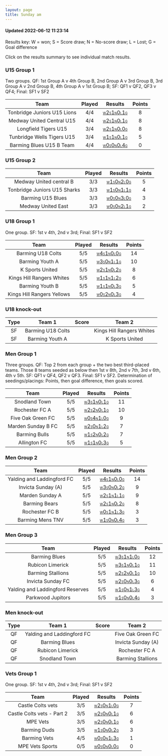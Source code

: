 ```yaml
---
layout: page
title: Sunday am
---
```


#### Updated 2022-06-12 11:23:14 

Results key: W = won; S = Score draw; N = No-score draw; L = Lost; G = Goal difference

Click on the results summary to see individual match results.


### U15 Group 1
 Two groups. QF: 1st Group A v 4th Group B, 2nd Group A v 3rd Group B, 3rd Group A v 2nd Group B, 4th Group A v 1st Group B; SF: QF1 v QF2, QF3 v QF4; Final: SF1 v SF2

|            Team             | Played |                                                                                    Results                                                                                     | Points |
|:---------------------------:|:------:|:------------------------------------------------------------------------------------------------------------------------------------------------------------------------------:|:------:|
| Tonbridge Juniors U15 Lions |  4/4   | <a href="teamres/Tonbridge-Juniors-U15-Lions.html"><font size="1">W</font>2<font size="1">S</font>1<font size="1">N</font>0<font size="1">L</font>1<font size="1">G</font></a> |   8    |
|  Medway United Central U15  |  4/4   |  <a href="teamres/Medway-United-Central-U15.html"><font size="1">W</font>2<font size="1">S</font>1<font size="1">N</font>0<font size="1">L</font>1<font size="1">G</font></a>  |   8    |
|    Longfield Tigers U15     |  3/4   |    <a href="teamres/Longfield-Tigers-U15.html"><font size="1">W</font>2<font size="1">S</font>1<font size="1">N</font>0<font size="1">L</font>0<font size="1">G</font></a>     |   8    |
| Tunbridge Wells Tigers U15  |  3/4   | <a href="teamres/Tunbridge-Wells-Tigers-U15.html"><font size="1">W</font>1<font size="1">S</font>1<font size="1">N</font>0<font size="1">L</font>1<font size="1">G</font></a>  |   5    |
|  Barming Blues U15 B Team   |  4/4   |  <a href="teamres/Barming-Blues-U15-B-Team.html"><font size="1">W</font>0<font size="1">S</font>0<font size="1">N</font>0<font size="1">L</font>4<font size="1">G</font></a>   |   0    |


### U15 Group 2

|             Team             | Played |                                                                                     Results                                                                                     | Points |
|:----------------------------:|:------:|:-------------------------------------------------------------------------------------------------------------------------------------------------------------------------------:|:------:|
|   Medway United central B    |  3/3   |   <a href="teamres/Medway-United-central-B.html"><font size="1">W</font>1<font size="1">S</font>0<font size="1">N</font>2<font size="1">L</font>0<font size="1">G</font></a>    |   5    |
| Tonbridge Juniors U15 Sharks |  3/3   | <a href="teamres/Tonbridge-Juniors-U15-Sharks.html"><font size="1">W</font>1<font size="1">S</font>0<font size="1">N</font>1<font size="1">L</font>1<font size="1">G</font></a> |   4    |
|      Barming U15 Blues       |  3/3   |      <a href="teamres/Barming-U15-Blues.html"><font size="1">W</font>0<font size="1">S</font>0<font size="1">N</font>3<font size="1">L</font>0<font size="1">G</font></a>       |   3    |
|      Medway United East      |  3/3   |      <a href="teamres/Medway-United-East.html"><font size="1">W</font>0<font size="1">S</font>0<font size="1">N</font>2<font size="1">L</font>1<font size="1">G</font></a>      |   2    |


### U18 Group 1
 One group. SF: 1st v 4th, 2nd v 3rd; Final: SF1 v SF2

|            Team            | Played |                                                                                    Results                                                                                    | Points |
|:--------------------------:|:------:|:-----------------------------------------------------------------------------------------------------------------------------------------------------------------------------:|:------:|
|     Barming U18 Colts      |  5/5   |     <a href="teamres/Barming-U18-Colts.html"><font size="1">W</font>4<font size="1">S</font>1<font size="1">N</font>0<font size="1">L</font>0<font size="1">G</font></a>      |   14   |
|      Barming Youth A       |  5/5   |      <a href="teamres/Barming-Youth-A.html"><font size="1">W</font>3<font size="1">S</font>0<font size="1">N</font>1<font size="1">L</font>1<font size="1">G</font></a>       |   10   |
|      K Sports United       |  5/5   |      <a href="teamres/K-Sports-United.html"><font size="1">W</font>2<font size="1">S</font>1<font size="1">N</font>0<font size="1">L</font>2<font size="1">G</font></a>       |   8    |
| Kings Hill Rangers Whites  |  5/5   | <a href="teamres/Kings-Hill-Rangers-Whites.html"><font size="1">W</font>1<font size="1">S</font>1<font size="1">N</font>1<font size="1">L</font>2<font size="1">G</font></a>  |   6    |
|      Barming Youth B       |  5/5   |      <a href="teamres/Barming-Youth-B.html"><font size="1">W</font>1<font size="1">S</font>1<font size="1">N</font>0<font size="1">L</font>3<font size="1">G</font></a>       |   5    |
| Kings Hill Rangers Yellows |  5/5   | <a href="teamres/Kings-Hill-Rangers-Yellows.html"><font size="1">W</font>0<font size="1">S</font>2<font size="1">N</font>0<font size="1">L</font>3<font size="1">G</font></a> |   4    |



### U18 knock-out
 

| Type |      Team 1       | Score |          Team 2           |
|:----:|:-----------------:|:-----:|:-------------------------:|
|  SF  | Barming U18 Colts |       | Kings Hill Rangers Whites |
|  SF  |  Barming Youth A  |       |      K Sports United      |


### Men Group 1
 Three groups. QF: Top 2 from each group + the two best third-placed teams. Those 8 teams seeded as below then 1st v 8th, 2nd v 7th, 3rd v 6th, 4th v 5th. SF: QF1 v QF4, QF2 v QF3. Final: SF1 v SF2. Determination of seedings/placings: Points, then goal difference, then goals scored.

|        Team        | Played |                                                                                Results                                                                                | Points |
|:------------------:|:------:|:---------------------------------------------------------------------------------------------------------------------------------------------------------------------:|:------:|
|   Snodland Town    |  5/5   |   <a href="teamres/Snodland-Town.html"><font size="1">W</font>3<font size="1">S</font>1<font size="1">N</font>0<font size="1">L</font>1<font size="1">G</font></a>    |   11   |
|   Rochester FC A   |  5/5   |   <a href="teamres/Rochester-FC-A.html"><font size="1">W</font>2<font size="1">S</font>2<font size="1">N</font>0<font size="1">L</font>1<font size="1">G</font></a>   |   10   |
| Five Oak Green FC  |  5/5   | <a href="teamres/Five-Oak-Green-FC.html"><font size="1">W</font>0<font size="1">S</font>4<font size="1">N</font>1<font size="1">L</font>0<font size="1">G</font></a>  |   9    |
| Marden Sunday B FC |  5/5   | <a href="teamres/Marden-Sunday-B-FC.html"><font size="1">W</font>2<font size="1">S</font>0<font size="1">N</font>1<font size="1">L</font>2<font size="1">G</font></a> |   7    |
|   Barming Bulls    |  5/5   |   <a href="teamres/Barming-Bulls.html"><font size="1">W</font>1<font size="1">S</font>2<font size="1">N</font>0<font size="1">L</font>2<font size="1">G</font></a>    |   7    |
|    Allington FC    |  5/5   |    <a href="teamres/Allington-FC.html"><font size="1">W</font>1<font size="1">S</font>1<font size="1">N</font>0<font size="1">L</font>3<font size="1">G</font></a>    |   5    |



### Men Group 2

|            Team            | Played |                                                                                    Results                                                                                    | Points |
|:--------------------------:|:------:|:-----------------------------------------------------------------------------------------------------------------------------------------------------------------------------:|:------:|
| Yalding and Laddingford FC |  5/5   | <a href="teamres/Yalding-and-Laddingford-FC.html"><font size="1">W</font>4<font size="1">S</font>1<font size="1">N</font>0<font size="1">L</font>0<font size="1">G</font></a> |   14   |
|     Invicta Sunday (A)     |  5/5   |     <a href="teamres/Invicta-Sunday-(A).html"><font size="1">W</font>3<font size="1">S</font>0<font size="1">N</font>0<font size="1">L</font>2<font size="1">G</font></a>     |   9    |
|      Marden Sunday A       |  5/5   |      <a href="teamres/Marden-Sunday-A.html"><font size="1">W</font>2<font size="1">S</font>1<font size="1">N</font>1<font size="1">L</font>1<font size="1">G</font></a>       |   9    |
|       Barming Bears        |  5/5   |       <a href="teamres/Barming-Bears.html"><font size="1">W</font>2<font size="1">S</font>1<font size="1">N</font>0<font size="1">L</font>2<font size="1">G</font></a>        |   8    |
|       Rochester FC B       |  5/5   |       <a href="teamres/Rochester-FC-B.html"><font size="1">W</font>0<font size="1">S</font>1<font size="1">N</font>1<font size="1">L</font>3<font size="1">G</font></a>       |   3    |
|      Barming Mens TNV      |  5/5   |      <a href="teamres/Barming-Mens-TNV.html"><font size="1">W</font>1<font size="1">S</font>0<font size="1">N</font>0<font size="1">L</font>4<font size="1">G</font></a>      |   3    |



### Men Group 3

|               Team               | Played |                                                                                       Results                                                                                       | Points |
|:--------------------------------:|:------:|:-----------------------------------------------------------------------------------------------------------------------------------------------------------------------------------:|:------:|
|          Barming Blues           |  5/5   |          <a href="teamres/Barming-Blues.html"><font size="1">W</font>3<font size="1">S</font>1<font size="1">N</font>1<font size="1">L</font>0<font size="1">G</font></a>           |   12   |
|         Rubicon Limerick         |  5/5   |         <a href="teamres/Rubicon-Limerick.html"><font size="1">W</font>3<font size="1">S</font>1<font size="1">N</font>0<font size="1">L</font>1<font size="1">G</font></a>         |   11   |
|        Barming Stallions         |  5/5   |        <a href="teamres/Barming-Stallions.html"><font size="1">W</font>2<font size="1">S</font>2<font size="1">N</font>0<font size="1">L</font>1<font size="1">G</font></a>         |   10   |
|        Invicta Sunday FC         |  5/5   |        <a href="teamres/Invicta-Sunday-FC.html"><font size="1">W</font>2<font size="1">S</font>0<font size="1">N</font>0<font size="1">L</font>3<font size="1">G</font></a>         |   6    |
| Yalding and Laddingford Reserves |  5/5   | <a href="teamres/Yalding-and-Laddingford-Reserves.html"><font size="1">W</font>1<font size="1">S</font>0<font size="1">N</font>1<font size="1">L</font>3<font size="1">G</font></a> |   4    |
|        Parkwood Jupitors         |  5/5   |        <a href="teamres/Parkwood-Jupitors.html"><font size="1">W</font>1<font size="1">S</font>0<font size="1">N</font>0<font size="1">L</font>4<font size="1">G</font></a>         |   3    |



### Men knock-out
 

| Type |           Team 1           | Score |       Team 2       |
|:----:|:--------------------------:|:-----:|:------------------:|
|  QF  | Yalding and Laddingford FC |       | Five Oak Green FC  |
|  QF  |       Barming Blues        |       | Invicta Sunday (A) |
|  QF  |      Rubicon Limerick      |       |   Rochester FC A   |
|  QF  |       Snodland Town        |       | Barming Stallions  |


### Vets Group 1
 One group. SF: 1st v 4th, 2nd v 3rd; Final: SF1 v SF2

|            Team            | Played |                                                                                    Results                                                                                    | Points |
|:--------------------------:|:------:|:-----------------------------------------------------------------------------------------------------------------------------------------------------------------------------:|:------:|
|     Castle Colts vets      |  3/5   |     <a href="teamres/Castle-Colts-vets.html"><font size="1">W</font>2<font size="1">S</font>0<font size="1">N</font>1<font size="1">L</font>0<font size="1">G</font></a>      |   7    |
| Castle Colts vets - Part 2 |  3/5   | <a href="teamres/Castle-Colts-vets---Part-2.html"><font size="1">W</font>2<font size="1">S</font>0<font size="1">N</font>0<font size="1">L</font>1<font size="1">G</font></a> |   6    |
|          MPE Vets          |  3/5   |          <a href="teamres/MPE-Vets.html"><font size="1">W</font>2<font size="1">S</font>0<font size="1">N</font>0<font size="1">L</font>1<font size="1">G</font></a>          |   6    |
|        Barming Duds        |  3/5   |        <a href="teamres/Barming-Duds.html"><font size="1">W</font>1<font size="1">S</font>0<font size="1">N</font>0<font size="1">L</font>2<font size="1">G</font></a>        |   3    |
|        Barming Vets        |  4/5   |        <a href="teamres/Barming-Vets.html"><font size="1">W</font>0<font size="1">S</font>0<font size="1">N</font>1<font size="1">L</font>3<font size="1">G</font></a>        |   1    |
|      MPE Vets Sports       |  0/5   |      <a href="teamres/MPE-Vets-Sports.html"><font size="1">W</font>0<font size="1">S</font>0<font size="1">N</font>0<font size="1">L</font>0<font size="1">G</font></a>       |   0    |



<br /><br /><br />